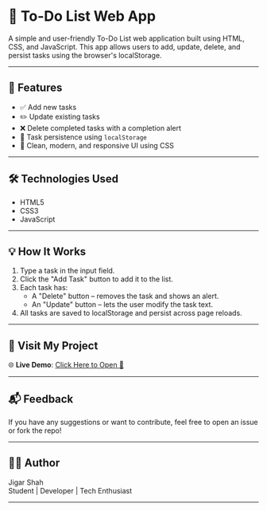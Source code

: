 # 📝 To-Do List Web App

A simple and user-friendly To-Do List web application built using HTML, CSS, and JavaScript. This app allows users to add, update, delete, and persist tasks using the browser's localStorage.

---

## 🚀 Features

- ✅ Add new tasks
- ✏️ Update existing tasks
- ❌ Delete completed tasks with a completion alert
- 💾 Task persistence using `localStorage`
- 💅 Clean, modern, and responsive UI using CSS

---

## 🛠️ Technologies Used

- HTML5
- CSS3
- JavaScript 

---

## 💡 How It Works

1. Type a task in the input field.
2. Click the "Add Task" button to add it to the list.
3. Each task has:
   - A "Delete" button – removes the task and shows an alert.
   - An "Update" button – lets the user modify the task text.
4. All tasks are saved to localStorage and persist across page reloads.

---


## 🔗 Visit My Project

🌐 **Live Demo**: [Click Here to Open 🚀](https://jigarshah45.github.io/to-do-list/)

---

## 📬 Feedback

If you have any suggestions or want to contribute, feel free to open an issue or fork the repo!

---

## 👨‍💻 Author

Jigar Shah  
Student | Developer | Tech Enthusiast

---


